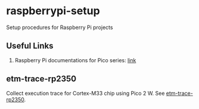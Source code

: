 # raspberrypi-setup
Setup procedures for Raspberry Pi projects

## Useful Links
1. Raspberry Pi documentations for Pico series: [link](https://www.raspberrypi.com/documentation/microcontrollers/pico-series.html#documentation)

## etm-trace-rp2350
Collect execution trace for Cortex-M33 chip using Pico 2 W. See 
[etm-trace-rp2350](/etm-trace-rp2350).

